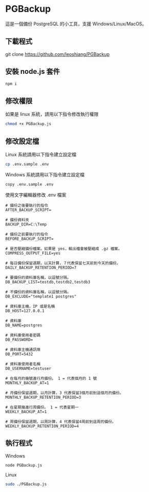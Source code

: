 # PGBackup

這是一個備份 PostgreSQL 的小工具，支援 Windows/Linux/MacOS。

## 下載程式

git clone https://github.com/leoshiang/PGBackup

## 安裝 node.js 套件

```bash
npm i
```
## 修改權限

如果是 linux 系統，請用以下指令修改執行權限

```bash
chmod +x PGBackup.js
```

## 修改設定檔

Linux 系統請用以下指令建立設定檔

```bash
cp .env.sample .env
```

Windows 系統請用以下指令建立設定檔 
```bash
copy .env.sample .env
```

使用文字編輯器修改 .env 檔案

```
# 備份之後要執行的指令
AFTER_BACKUP_SCRIPT=

# 備份資料夾
BACKUP_DIR=C:\Temp

# 備份之前要執行的指令
BEFORE_BACKUP_SCRIPT=

# 是否壓縮備份檔案。如果是 yes，輸出檔會被壓縮成 .gz 檔案。
COMPRESS_OUTPUT_FILE=yes

# 每日備份保留週期，以天計算，７代表保留七天前到今天的備份。
DAILY_BACKUP_RETENTION_PERIOD=7

# 要備份的資料庫名稱，以逗號分隔。
DB_BACKUP_LIST=testdb,testdb2,testdb3

# 不備份的資料庫名稱，以逗號分隔。
DB_EXCLUDE="template1 postgres"

# 資料庫主機，IP 或是名稱
DB_HOST=127.0.0.1

# 資料庫
DB_NAME=postgres

# 資料庫使用者密碼
DB_PASSWORD=

# 資料庫主機通訊埠
DB_PORT=5432

# 資料庫使用者名稱
DB_USERNAME=testuser

# 在每月的幾號進行月備份。 1 = 代表個月的 1 號
MONTHLY_BACKUP_AT=1

# 月備份保留週期，以月計算，3 代表保留3個月前到這個月的備份。
MONTHLY_BACKUP_RETENTION_PERIOD=3

# 在星期幾進行周備份。 1 = 代表星期一
WEEKLY_BACKUP_AT=1

# 周備份保留週期，以周計算，4 代表保留4周前到這周的備份。
WEEKLY_BACKUP_RETENTION_PERIOD=4
```

## 執行程式

Windows

```
node PGBackup.js
```

Linux

```bash
sudo ./PGBackup.js
```